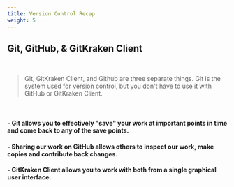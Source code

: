 ```yaml
---
title: Version Control Recap
weight: 5
---
```


## Git, GitHub, & GitKraken Client

<br>

> Git, GitKraken Client, and Github are three separate things. Git is the system used for version control, but you don't have to use it with GitHub or GitKraken Client.

<br>

#### - **Git** allows you to effectively "save" your work at important points in time and come back to any of the save points.
 
#### - Sharing our work on GitHub allows others to inspect our work, make copies and contribute back changes. 

#### - GitKraken Client allows you to work with both from a single graphical user interface.


